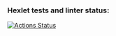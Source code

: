 ### Hexlet tests and linter status:
[![Actions Status](https://github.com/Ksu1100110/frontend-project-44/workflows/hexlet-check/badge.svg)](https://github.com/Ksu1100110/frontend-project-44/actions)